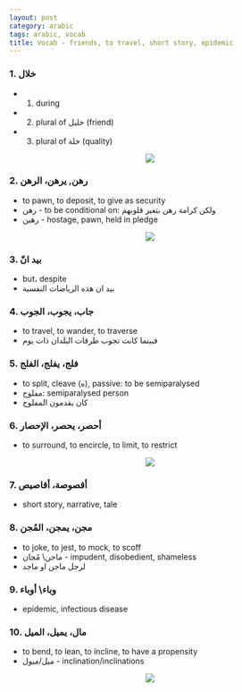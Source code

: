 ```yaml
---
layout: post
category: arabic
tags: arabic, vocab
title: Vocab - friends, to travel, short story, epidemic
---
```


### 1. خلال
- 1. during
- 2. plural of خليل (friend)
- 3. plural of خلة (quality)
<center> <img src = "{{baseurl}}/assets/img/posts/arabic/khll.jpg">
</center>

### 2. رهن, يرهن، الرهن
- to pawn, to deposit, to give as security
- رهن - to be conditional on: ولكن كرامة رهن بتغير قلوبهم
- رهين - hostage, pawn, held in pledge
<center> <img src = "{{baseurl}}/assets/img/posts/arabic/rhn.jpg">
</center>

### 3. بيد انّ
- but، despite
- بيد ان هذه الرياضات النفسية

### 4. جاب، يجوب، الجوب
- to travel, to wander, to traverse
- فبينما كانت تجوب طرقات البلدان ذات يوم

###  5.  فلج، يفلج، الفلج
- to split, cleave (ه), passive: to be semiparalysed
- مفلوج: semiparalysed person
- كان يقدمون المفلوج

### 6. أحصر، يحصر، الإحصار
- to surround, to encircle, to limit, to restrict
<center> <img src = "{{baseurl}}/assets/img/posts/arabic/hsr.jpg">
</center>

### 7. أقصوصة، أقاصيص
- short story, narrative, tale

### 8.  مجن، يمجن، المُجن
-  to joke, to jest, to mock, to scoff
-  ماجن\ مُجان - impudent, disobedient, shameless
-  لرجل ماجن او ماجد

### 9. وباء\ أوباء
- epidemic, infectious disease

### 10.  مال، يميل، الميل
-  to bend, to lean, to incline, to have a propensity
-  ميل/ميول - inclination/inclinations
<center> <img src = "{{baseurl}}/assets/img/posts/arabic/mil.jpg">
</center>
